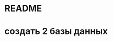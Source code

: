 # README
# создать 2 базы данных

[//]: # (sudo -i -u postgres)

[//]: # (psql)

[//]: # (CREATE DATABASE vika_development;)

[//]: # (CREATE DATABASE vika_test;)

[//]: # (\l)

